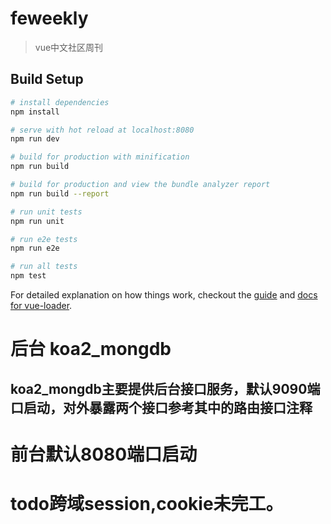 # feweekly

> vue中文社区周刊

## Build Setup

``` bash
# install dependencies
npm install

# serve with hot reload at localhost:8080
npm run dev

# build for production with minification
npm run build

# build for production and view the bundle analyzer report
npm run build --report

# run unit tests
npm run unit

# run e2e tests
npm run e2e

# run all tests
npm test
```

For detailed explanation on how things work, checkout the [guide](http://vuejs-templates.github.io/webpack/) and [docs for vue-loader](http://vuejs.github.io/vue-loader).

# 后台 koa2_mongdb
## koa2_mongdb主要提供后台接口服务，默认9090端口启动，对外暴露两个接口参考其中的路由接口注释
# 前台默认8080端口启动

# todo跨域session,cookie未完工。

